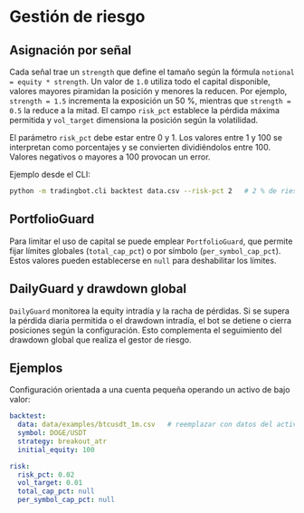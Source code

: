 # Gestión de riesgo

## Asignación por señal

Cada señal trae un `strength` que define el tamaño según la fórmula
`notional = equity * strength`. Un valor de `1.0` utiliza todo el capital
disponible, valores mayores piramidan la posición y menores la reducen.
Por ejemplo, `strength = 1.5` incrementa la exposición un 50 %, mientras que
`strength = 0.5` la reduce a la mitad. El campo `risk_pct` establece la pérdida
máxima permitida y `vol_target` dimensiona la posición según la volatilidad.

El parámetro `risk_pct` debe estar entre 0 y 1. Los valores entre 1 y 100 se
interpretan como porcentajes y se convierten dividiéndolos entre 100. Valores
negativos o mayores a 100 provocan un error.

Ejemplo desde el CLI:

```bash
python -m tradingbot.cli backtest data.csv --risk-pct 2   # 2 % de riesgo
```

## PortfolioGuard

Para limitar el uso de capital se puede emplear `PortfolioGuard`, que permite fijar límites globales (`total_cap_pct`) o por símbolo (`per_symbol_cap_pct`). Estos valores pueden establecerse en `null` para deshabilitar los límites.

## DailyGuard y drawdown global

`DailyGuard` monitorea la equity intradía y la racha de pérdidas. Si se supera la pérdida diaria permitida o el drawdown intradía, el bot se detiene o cierra posiciones según la configuración. Esto complementa el seguimiento del drawdown global que realiza el gestor de riesgo.

## Ejemplos

Configuración orientada a una cuenta pequeña operando un activo de bajo valor:

```yaml
backtest:
  data: data/examples/btcusdt_1m.csv   # reemplazar con datos del activo elegido
  symbol: DOGE/USDT
  strategy: breakout_atr
  initial_equity: 100

risk:
  risk_pct: 0.02
  vol_target: 0.01
  total_cap_pct: null
  per_symbol_cap_pct: null
```
